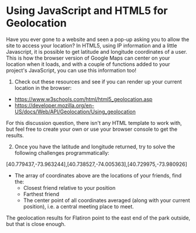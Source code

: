# Using JavaScript and HTML5 for Geolocation

Have you ever gone to a website and seen a pop-up asking you to allow the site to access your location?  In HTML5, using IP information and a little Javascript, it is possible to get latitude and longitude coordinates of a user.  This is how the browser version of Google Maps can center on your location when it loads, and with a couple of functions added to your project's JavaScript, you can use this information too!

1) Check out these resources and see if you can render up your current location in the browser:

- https://www.w3schools.com/html/html5_geolocation.asp
- https://developer.mozilla.org/en-US/docs/Web/API/Geolocation/Using_geolocation

For this discussion question, there isn't any HTML template to work with, but feel free to create your own or use your browser console to get the results.  

2) Once you have the latitude and longitude returned, try to solve the following challenges programmatically:

[40.779437,-73.963244],[40.738527,-74.005363],[40.729975,-73.980926]
- The array of coordinates above are the locations of your friends, find the:
  - Closest friend relative to your position
  - Farthest friend
  - The center point of all coordinates averaged (along with your current position), i.e. a central meeting place to meet.

The geolocation results for Flatiron point to the east end of the park outside, but that is close enough.
